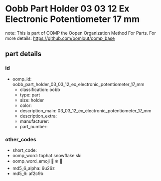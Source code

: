 # Oobb Part Holder 03 03 12 Ex Electronic Potentiometer 17 mm  

note: This is part of OOMP the Oopen Organization Method For Parts. For more details: https://github.com/oomlout/oomp_base

##  part details





### id
* oomp_id: oobb_part_holder_03_03_12_ex_electronic_potentiometer_17_mm
  * classification: oobb
  * type: part
  * size: holder
  * color: 
  * description_main: 03_03_12_ex_electronic_potentiometer_17_mm
  * description_extra: 
  * manufacturer: 
  * part_number: 

### other_codes
* short_code: 
* oomp_word: tophat snowflake ski
* oomp_word_emoji :tophat: :snowflake: :ski:
* md5_6_alpha: 6u26z
* md5_6: af2c9b